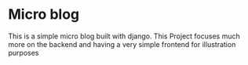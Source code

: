 # Micro blog
 This is a simple micro blog built with django. 
 This Project focuses much more on the backend and having a very simple frontend for illustration purposes

